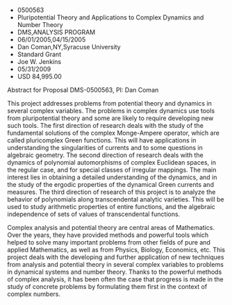 
* 0500563
* Pluripotential Theory and Applications to Complex Dynamics and Number Theory
* DMS,ANALYSIS PROGRAM
* 06/01/2005,04/15/2005
* Dan Coman,NY,Syracuse University
* Standard Grant
* Joe W. Jenkins
* 05/31/2009
* USD 84,995.00

Abstract for Proposal DMS-0500563, PI: Dan Coman

This project addresses problems from potential theory and dynamics in several
complex variables. The problems in complex dynamics use tools from
pluripotential theory and some are likely to require developing new such tools.
The first direction of research deals with the study of the fundamental
solutions of the complex Monge-Ampere operator, which are called pluricomplex
Green functions. This will have applications in understanding the singularities
of currents and to some questions in algebraic geometry. The second direction of
research deals with the dynamics of polynomial automorphisms of complex
Euclidean spaces, in the regular case, and for special classes of irregular
mappings. The main interest lies in obtaining a detailed understanding of the
dynamics, and in the study of the ergodic properties of the dynamical Green
currents and measures. The third direction of research of this project is to
analyze the behavior of polynomials along transcendental analytic varieties.
This will be used to study arithmetic properties of entire functions, and the
algebraic independence of sets of values of transcendental functions.

Complex analysis and potential theory are central areas of Mathematics. Over
the years, they have provided methods and powerful tools which helped to solve
many important problems from other fields of pure and applied Mathematics, as
well as from Physics, Biology, Economics, etc. This project deals with the
developing and further application of new techniques from analysis and potential
theory in several complex variables to problems in dynamical systems and number
theory. Thanks to the powerful methods of complex analysis, it has been often
the case that progress is made in the study of concrete problems by formulating
them first in the context of complex numbers.





